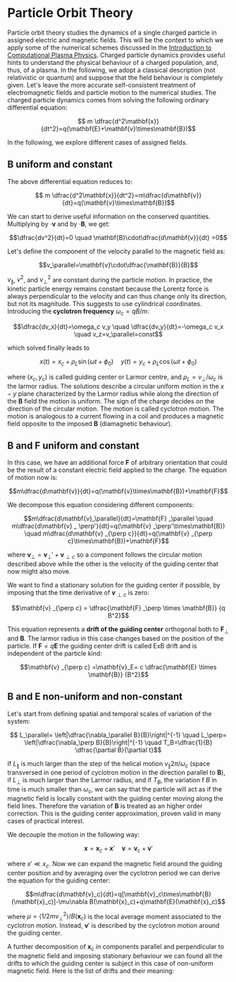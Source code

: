 # Particle Orbit Theory

Particle orbit theory studies the dynamics of a single charged particle in assigned electric and magnetic fields. This will be the context to which we apply some of the numerical schemes discussed in the [Introduction to Computational Plasma Physics](./Intro_Comp_Plasma_Phys.md). Charged particle dynamics provides useful hints to understand the physical behaviour of a charged population, and, thus, of a plasma. In the following, we adopt a classical description (not relativistic or quantum) and suppose that the field behaviour is completely given. Let's leave the more accurate self-consistent treatment of electromagnetic fields and particle motion to the numerical studies. The charged particle dynamics comes from solving the following ordinary differential equation:

$$ m \dfrac{d^2\mathbf{x}}{dt^2}=q(\mathbf{E}+\mathbf{v}\times\mathbf{B})$$

In the following, we explore different cases of assigned fields.

## $\mathbf{B}$ uniform and constant

The above differential equation reduces to:

$$ m \dfrac{d^2\mathbf{x}}{dt^2}=m\dfrac{d\mathbf{v}}{dt}=q(\mathbf{v}\times\mathbf{B})$$

We can start to derive useful information on the conserved quantities. Multiplying by $\cdot \mathbf{v}$ and by $\cdot \mathbf{B}$, we get:

$$\dfrac{dv^2}{dt}=0 \quad \mathbf{B}\cdot\dfrac{d\mathbf{v}}{dt} =0$$

Let's define the component of the velocity parallel to the magnetic field as:

$$v_\parallel=\mathbf{v}\cdot\dfrac{\mathbf{B}}{B}$$

$v_\parallel$, $v^2$, and $v_{\perp}^2$ are constant during the particle motion. In practice, the kinetic particle energy remains constant because the Lorentz force is always perpendicular to the velocity and can
thus change only its direction, but not its magnitude. This suggests to use cylindrical coordinates. Introducing the **cyclotron frequency** $\omega_c=qB/m$:

$$\dfrac{dv_x}{dt}=\omega_c v_y \quad \dfrac{dv_y}{dt}=-\omega_c v_x \quad v_z=v_\parallel=const$$

which solved finally leads to

$$ x(t)=x_c+\rho_L \sin(\omega t+ \phi_0) \quad y(t)=y_c+\rho_L \cos(\omega t+ \phi_0)$$

where $(x_c,y_c)$ is called guiding center or Larmor centre, and $\rho_L=v_\perp/\omega_c$ is the larmor radius. The solutions describe a circular uniform motion in the $x-y$ plane characterized by the Larmor radius while along the direction of the $\mathbf{B}$ field the motion is uniform. The sign of the charge decides on the direction of the circular motion. The motion is called cyclotron motion. The motion is analogous to a current flowing in a coil and produces a magnetic field opposite to the imposed $\mathbf{B}$ (diamagnetic behaviour).

## $\mathbf{B}$ and $\mathbf{F}$ uniform and constant

In this case, we have an additional force $\mathbf{F}$ of arbitrary orientation that could be the result of a constant electric field applied to the charge. The equation of motion now is:

$$m\dfrac{d\mathbf{v}}{dt}=q(\mathbf{v}\times\mathbf{B})+\mathbf{F}$$

We decompose this equation considering different components:

$$m\dfrac{d\mathbf{v}_\parallel}{dt}=\mathbf{F} _\parallel \quad m\dfrac{d\mathbf{v} _ \perp'}{dt}=q(\mathbf{v} _\perp'\times\mathbf{B}) \quad m\dfrac{d\mathbf{v} _{\perp c}}{dt}=q(\mathbf{v} _{\perp c}\times\mathbf{B})+\mathbf{F}$$

where $\mathbf{v}_\perp=\mathbf{v} _ \perp'+\mathbf{v} _{\perp c}$ so a component follows the circular motion described above while the other is the velocity of the guiding center that now might also move.

We want to find a stationary solution for the guiding center if possible, by imposing that the time derivative of $\mathbf{v} _{\perp c}$ is zero:

$$\mathbf{v} _{\perp c} = \dfrac{\mathbf{F} _\perp \times \mathbf{B}} {q B^2}$$

This equation represents a **drift of the guiding center** orthogonal both to $\mathbf{F} _\perp$ and $\mathbf{B}$. The larmor radius in this case changes based on the position of the particle. If $\mathbf{F}=q\mathbf{E}$ the guiding center drift is called ExB drift and is independent of the particle kind:

$$\mathbf{v} _{\perp c} =\mathbf{v}_E= c \dfrac{\mathbf{E} \times \mathbf{B}} {B^2}$$

## $\mathbf{B}$ and $\mathbf{E}$ non-uniform and non-constant

Let's start from defining spatial and temporal scales of variation of the system:

$$ L_\parallel= \left|\dfrac{\nabla_\parallel B}{B}\right|^{-1} \quad L_\perp= \left|\dfrac{\nabla_\perp B}{B}\right|^{-1} \quad T_B=\dfrac{1}{B} \dfrac{\partial B}{\partial t}$$

If $L_\parallel$ is much larger than the step of the helical motion $v_\parallel 2\pi/\omega_c$ (space transversed in one period of cyclotron motion in the direction parallel to $\mathbf{B}$), if $L_\perp$ is much larger than the Larmor radius, and if $T_B$, the variation f $B$ in time is much smaller than $\omega_c$, we can say that the particle will act as if the magnetic field is locally constant with the guiding center moving along the field lines. Therefore the variation of $\mathbf{B}$ is treated as an higher order correction. This is the guiding center approximation, proven valid in many cases of practical interest.

We decouple the motion in the following way:

$$ \mathbf{x}=\mathbf{x}_c+\mathbf{x}' \quad \mathbf{v}=\mathbf{v}_c+\mathbf{v}' $$

where $x'\ll x_c$. Now we can expand the magnetic field around the guiding center position and by averaging over the cyclotron period we can derive the equation for the guiding center:

$$m\dfrac{d\mathbf{v}_c}{dt}=q[\mathbf{v}_c\times\mathbf{B}(\mathbf{x}_c)]-\mu\nabla B(\mathbf{x}_c)+q\mathbf{E}(\mathbf{x}_c)$$

where $\mu=\langle 1/2 m v_\perp^2\rangle/B(\mathbf{x}_c)$ is the local average moment associated to the cyclotron motion. Instead, $\mathbf{v}'$ is described by the cyclotron motion around the guiding center.

A further decomposition of $\mathbf{x}_c$ in components parallel and perpendicular to  the magnetic field and imposing stationary behaviour we can found all the drifts to which the guiding center is subject in this case of non-uniform magnetic field. Here is the list of drifts and their meaning:

<!---
* **$\nabla B$ drift**
  $$\mathbf{x}_{\perp c}=-\dfrac{c\mu}{qB^2}\nabla B \times \mathbf{B}$$

* **inertial drift**:
  $$\mathbf{x}_{\perp c}=-\dfrac{mc}{qB^2} \mathbf{F}_c \times \mathbf{B}$$
  where $\mathbf{F}_c$ is the centrifugal force felt by the particle

* **polarization drift**:
  $$\mathbf{x}_{\perp c}=-\dfrac{mc^2}{qB^2} \dfrac{d\mathbf{E} _\perp}{dt}$$
--->

















